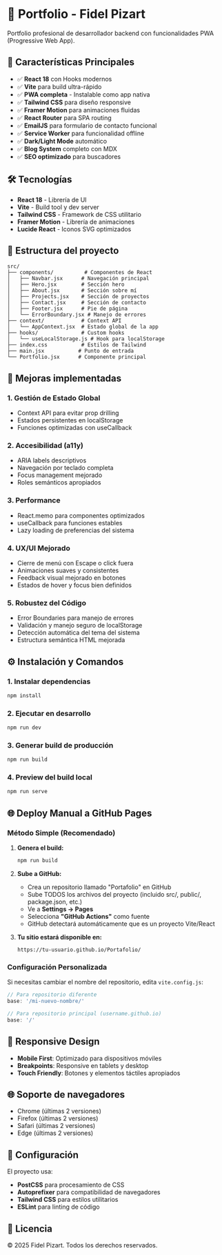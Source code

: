 # 📱 Portfolio - Fidel Pizart

Portfolio profesional de desarrollador backend con funcionalidades PWA (Progressive Web App).

## 🚀 Características Principales

- ✅ **React 18** con Hooks modernos
- ✅ **Vite** para build ultra-rápido 
- ✅ **PWA completa** - Instalable como app nativa
- ✅ **Tailwind CSS** para diseño responsive
- ✅ **Framer Motion** para animaciones fluidas
- ✅ **React Router** para SPA routing
- ✅ **EmailJS** para formulario de contacto funcional
- ✅ **Service Worker** para funcionalidad offline
- ✅ **Dark/Light Mode** automático
- ✅ **Blog System** completo con MDX
- ✅ **SEO optimizado** para buscadores

## 🛠️ Tecnologías

- **React 18** - Librería de UI
- **Vite** - Build tool y dev server
- **Tailwind CSS** - Framework de CSS utilitario
- **Framer Motion** - Librería de animaciones
- **Lucide React** - Iconos SVG optimizados

## 📁 Estructura del proyecto

```
src/
├── components/          # Componentes de React
│   ├── Navbar.jsx      # Navegación principal
│   ├── Hero.jsx        # Sección hero
│   ├── About.jsx       # Sección sobre mí
│   ├── Projects.jsx    # Sección de proyectos
│   ├── Contact.jsx     # Sección de contacto
│   ├── Footer.jsx      # Pie de página
│   └── ErrorBoundary.jsx # Manejo de errores
├── context/            # Context API
│   └── AppContext.jsx  # Estado global de la app
├── hooks/              # Custom hooks
│   └── useLocalStorage.js # Hook para localStorage
├── index.css           # Estilos de Tailwind
├── main.jsx           # Punto de entrada
└── Portfolio.jsx      # Componente principal
```

## 🎯 Mejoras implementadas

### 1. **Gestión de Estado Global**
- Context API para evitar prop drilling
- Estados persistentes en localStorage
- Funciones optimizadas con useCallback

### 2. **Accesibilidad (a11y)**
- ARIA labels descriptivos
- Navegación por teclado completa
- Focus management mejorado
- Roles semánticos apropiados

### 3. **Performance**
- React.memo para componentes optimizados
- useCallback para funciones estables
- Lazy loading de preferencias del sistema

### 4. **UX/UI Mejorado**
- Cierre de menú con Escape o click fuera
- Animaciones suaves y consistentes
- Feedback visual mejorado en botones
- Estados de hover y focus bien definidos

### 5. **Robustez del Código**
- Error Boundaries para manejo de errores
- Validación y manejo seguro de localStorage
- Detección automática del tema del sistema
- Estructura semántica HTML mejorada

## ⚙️ Instalación y Comandos

### 1. Instalar dependencias
```bash
npm install
```

### 2. Ejecutar en desarrollo
```bash
npm run dev
```

### 3. Generar build de producción
```bash
npm run build
```

### 4. Preview del build local
```bash
npm run serve
```

## 🌐 Deploy Manual a GitHub Pages

### Método Simple (Recomendado)

1. **Genera el build:**
   ```bash
   npm run build
   ```

2. **Sube a GitHub:**
   - Crea un repositorio llamado "Portafolio" en GitHub
   - Sube TODOS los archivos del proyecto (incluido src/, public/, package.json, etc.)
   - Ve a **Settings → Pages**
   - Selecciona **"GitHub Actions"** como fuente
   - GitHub detectará automáticamente que es un proyecto Vite/React

3. **Tu sitio estará disponible en:**
   ```
   https://tu-usuario.github.io/Portafolio/
   ```

### Configuración Personalizada

Si necesitas cambiar el nombre del repositorio, edita `vite.config.js`:

```javascript
// Para repositorio diferente
base: '/mi-nuevo-nombre/'

// Para repositorio principal (username.github.io)
base: '/'
```

## 📱 Responsive Design

- **Mobile First**: Optimizado para dispositivos móviles
- **Breakpoints**: Responsive en tablets y desktop
- **Touch Friendly**: Botones y elementos táctiles apropiados

## 🌐 Soporte de navegadores

- Chrome (últimas 2 versiones)
- Firefox (últimas 2 versiones)
- Safari (últimas 2 versiones)
- Edge (últimas 2 versiones)

## 🔧 Configuración

El proyecto usa:
- **PostCSS** para procesamiento de CSS
- **Autoprefixer** para compatibilidad de navegadores
- **Tailwind CSS** para estilos utilitarios
- **ESLint** para linting de código

## 📄 Licencia

© 2025 Fidel Pizart. Todos los derechos reservados.